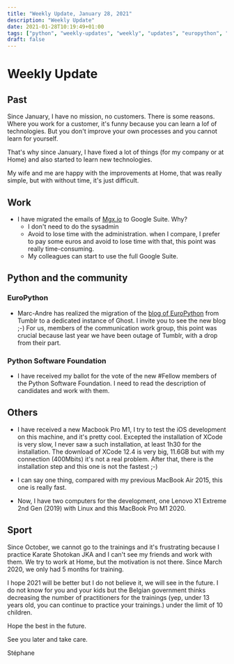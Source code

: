 ```yaml
---
title: "Weekly Update, January 28, 2021"
description: "Weekly Update"
date: 2021-01-28T10:19:49+01:00
tags: ["python", "weekly-updates", "weekly", "updates", "europython", "personal"]
draft: false
---
```


# Weekly Update

## Past

Since January, I have no mission, no customers. There is some reasons. Where you work for a customer, it's funny because you can learn a lof of technologies. But you don't improve your own processes and you cannot learn for yourself. 

That's why since January, I have fixed a lot of things (for my company or at Home) and also started to learn new technologies.

My wife and me are happy with the improvements at Home, that was really simple, but with without time, it's just difficult.

## Work

* I have migrated the emails of [Mgx.io](https://mgx.io) to Google Suite. Why?
    * I don't need to do the sysadmin
    * Avoid to lose time with the administration. when I compare, I prefer to pay some euros and avoid to lose time with that, this point was really time-consuming. 
    * My colleagues can start to use the full Google Suite.


## Python and the community

### EuroPython

* Marc-Andre has realized the migration of the [blog of EuroPython](https://blog.europython.eu/) from Tumblr to a dedicated instance of Ghost. I invite you to see the new blog ;-) For us, members of the communication work group, this point was crucial because last year we have been outage of Tumblr, with a drop from their part.

### Python Software Foundation

* I have received my ballot for the vote of the new #Fellow members of the Python Software Foundation. I need to read the description of candidates and work with them. 

## Others

* I have received a new Macbook Pro M1, I try to test the iOS development on this machine, and it's pretty cool. Excepted the installation of XCode is very slow, I never saw a such installation, at least 1h30 for the installation. The download of XCode 12.4 is very big, 11.6GB but with my connection (400Mbits) it's not a real problem. After that, there is the installation step and this one is not the fastest ;-)

* I can say one thing, compared with my previous MacBook Air 2015, this one is really fast.

* Now, I have two computers for the development, one Lenovo X1 Extreme 2nd Gen (2019) with Linux and this MacBook Pro M1 2020.

## Sport

Since October, we cannot go to the trainings and it's frustrating because I practice Karate Shotokan JKA and I can't see my friends and work with them. We try to work at Home, but the motivation is not there. Since March 2020, we only had 5 months for training.

I hope 2021 will be better but I do not believe it, we will see in the future. I do not know for you and your kids but the Belgian government thinks decreasing the number of practitioners for the trainings (yep, under 13 years old, you can continue to practice your trainings.) under the limit of 10 children.

Hope the best in the future.

See you later and take care.

Stéphane
